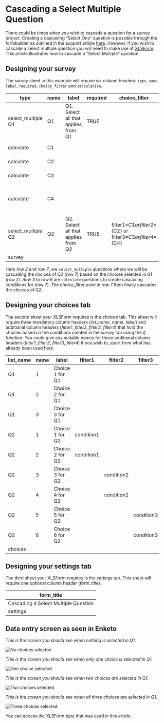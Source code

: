 # Cascading a Select Multiple Question

There could be times when you wish to cascade a question for a survey project.
Creating a cascading "Select One" question is possible through the formbuilder
as outlined in the support article [here](cascading_select.md). However, if you
wish to cascade a select multiple question you will need to make use of
[XLSForm](getting_started_xlsform.md). This article illustrates how to cascade a
"Select Multiple" question.

## Designing your survey

The _survey_ sheet in this example will require six column headers: `type`,
`name`, `label`, `required`, `choice_filter` and `calculation`.

| type               | name | label                               | required | choice_filter                                                      | calculation                                                                                  |
| ------------------ | ---- | ----------------------------------- | -------- | ------------------------------------------------------------------ | -------------------------------------------------------------------------------------------- |
| select_multiple Q1 | Q1   | Q1. Select all that applies from Q1 | TRUE     |                                                                    |                                                                                              |
| calculate          | C1   |                                     |          |                                                                    | if(selected(${Q1}, '1'),'condition1','')                                                     |
| calculate          | C2   |                                     |          |                                                                    | if(selected(${Q1}, '2'),'condition2','')                                                     |
| calculate          | C3   |                                     |          |                                                                    | if(selected(${Q1}, '3'),'condition3','')                                                     |
| calculate          | C4   |                                     |          |                                                                    | if((selected(${Q1}, '1') and selected(${Q1}, '2') and selected(${Q1}, '3')),'condition4','') |
| select_multiple Q2 | Q2   | Q2. Select all that applies from Q2 | TRUE     | filter1=${C1} or filter2=${C2} or filter3=${C3} or   filter4=${C4} |                                                                                              |
| survey             |      |                                     |          |                                                                    |                                                                                              |

Here _row 2_ and _row 7_, are `select_multiple` questions where we will be
cascading the choices of Q2 (_row 7_) based on the choices selected in Q1 (_row
2_). _Row 3_ to _row 6_ are `calculate` questions to create cascading conditions
for (_row 7_). The _choice_filter_ used in _row 7_ then finally cascades the
choices of Q2.

## Designing your choices tab

The second sheet your XLSForm requires is the _choices_ tab. This sheet will
require three mandatory column headers (_list_name_, _name_, _label_) and
additional column headers (_filter1_, _filter2_, _filter3_, _filter4_) that hold
the choices based on the conditions created in the _survey_ tab using the _if
function_. You could give any suitable names for these additional column headers
(_filter1_, _filter2_, _filter3_, _filter4_) if you wish to, apart from what has
already been used here.

| list_name | name | label           | filter1    | filter2    | filter3    | filter4    |
| --------- | ---- | --------------- | ---------- | ---------- | ---------- | ---------- |
| Q1        | 1    | Choice 1 for Q1 |            |            |            |            |
| Q1        | 2    | Choice 2 for Q1 |            |            |            |            |
| Q1        | 3    | Choice 3 for Q1 |            |            |            |            |
| Q2        | 1    | Choice 1 for Q2 | condition1 |            |            | condition4 |
| Q2        | 2    | Choice 2 for Q2 | condition1 |            |            | condition4 |
| Q2        | 3    | Choice 3 for Q2 |            | condition2 |            | condition4 |
| Q2        | 4    | Choice 4 for Q2 |            | condition2 |            | condition4 |
| Q2        | 5    | Choice 5 for Q2 |            |            | condition3 | condition4 |
| Q2        | 6    | Choice 6 for Q2 |            |            | condition3 | condition4 |
| choices   |      |                 |            |            |            |            |

## Designing your settings tab

The third sheet your XLSForm requires is the _settings_ tab. This sheet will
require one optional column header (_form_title_).

| form_title                           |
| ------------------------------------ |
| Cascading a Select Multiple Question |
| settings                             |

## Data entry screen as seen in Enketo

_This is the screen you should see when nothing is selected in Q1._

![No choices selected](/images/cascading_select_multiple/enketo_nothing.png)

_This is the screen you should see when only one choice is selected in Q1._

![One choice selected](/images/cascading_select_multiple/enketo_one.png)

_This is the screen you should see when two choices are selected in Q1._

![Two choices selected](/images/cascading_select_multiple/enketo_two.png)

_This is the screen you should see when all three choices are selected in Q1._

![Three choices selected](/images/cascading_select_multiple/enketo_three.png)

<p class="note">
  You can access the XLSForm
  <a
    download
    href="./_static/files/cascading_select_multiple/Cascading_Select_Multiple_Question.xlsx"
    class="reference"
    >here</a
  >
  that was used in this article.
</p>
